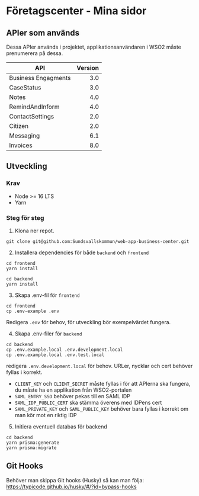 # Företagscenter - Mina sidor

## APIer som används

Dessa APIer används i projektet, applikationsanvändaren i WSO2 måste prenumerera på dessa.

| API                 | Version |
| ------------------- | ------: |
| Business Engagments |     3.0 |
| CaseStatus          |     3.0 |
| Notes               |     4.0 |
| RemindAndInform     |     4.0 |
| ContactSettings     |     2.0 |
| Citizen             |     2.0 |
| Messaging           |     6.1 |
| Invoices            |     8.0 |

## Utveckling

### Krav

- Node >= 16 LTS
- Yarn

### Steg för steg

1. Klona ner repot.

```
git clone git@github.com:Sundsvallskommun/web-app-business-center.git
```

2. Installera dependencies för både `backend` och `frontend`

```
cd frontend
yarn install

cd backend
yarn install
```

3. Skapa .env-fil för `frontend`

```
cd frontend
cp .env-example .env
```

Redigera `.env` för behov, för utveckling bör exempelvärdet fungera.

4. Skapa .env-filer för `backend`

```
cd backend
cp .env.example.local .env.development.local
cp .env.example.local .env.test.local
```

redigera `.env.development.local` för behov. URLer, nycklar och cert behöver fyllas i korrekt.

- `CLIENT_KEY` och `CLIENT_SECRET` måste fyllas i för att APIerna ska fungera, du måste ha en applikation från WSO2-portalen
- `SAML_ENTRY_SSO` behöver pekas till en SAML IDP
- `SAML_IDP_PUBLIC_CERT` ska stämma överens med IDPens cert
- `SAML_PRIVATE_KEY` och `SAML_PUBLIC_KEY` behöver bara fyllas i korrekt om man kör mot en riktig IDP

5. Initiera eventuell databas för backend

```
cd backend
yarn prisma:generate
yarn prisma:migrate
```

## Git Hooks

Behöver man skippa Git hooks (Husky) så kan man följa: https://typicode.github.io/husky/#/?id=bypass-hooks
